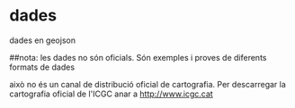 # dades
dades en geojson

##nota: 
les dades no són oficials. Són exemples i proves de diferents formats de dades

això no és un canal de distribució oficial de cartografia. Per descarregar la cartografia oficial de l'ICGC anar a http://www.icgc.cat
